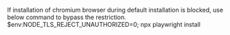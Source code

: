 If installation of chromium browser during default installation is blocked, use below command to bypass the restriction.
$env:NODE_TLS_REJECT_UNAUTHORIZED=0; npx playwright install
